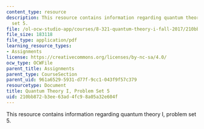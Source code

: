 ```yaml
---
content_type: resource
description: This resource contains information regarding quantum theory I, problem
  set 5.
file: /ol-ocw-studio-app/courses/8-321-quantum-theory-i-fall-2017/210bb872b3ee63ad4fc98a05a32e604f_MIT8_321F17_Pset5.pdf
file_size: 183118
file_type: application/pdf
learning_resource_types:
- Assignments
license: https://creativecommons.org/licenses/by-nc-sa/4.0/
ocw_type: OCWFile
parent_title: Assignments
parent_type: CourseSection
parent_uid: 961a6529-5931-d77f-9cc1-043f9f57c379
resourcetype: Document
title: Quantum Theory I, Problem Set 5
uid: 210bb872-b3ee-63ad-4fc9-8a05a32e604f
---
```

This resource contains information regarding quantum theory I, problem set 5.